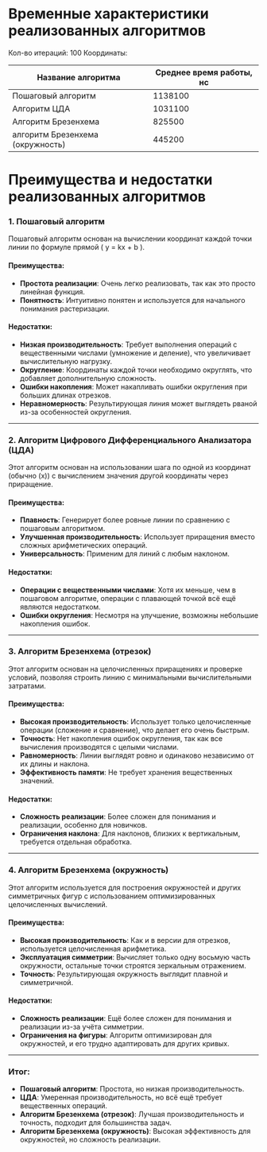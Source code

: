 # Временные характеристики реализованных алгоритмов

Кол-во итераций: 100
Координаты: 

| Название алгоритма               | Среднее время работы, нс |
|----------------------------------|--------------------------|
| Пошаговый алгоритм               | 1138100                  |
| Алгоритм ЦДА                     | 1031100                  |
| Алгоритм Брезенхема              | 825500                   |
| алгоритм Брезенхема (окружность) | 445200                   |

# Преимущества и недостатки реализованных алгоритмов

### 1. **Пошаговый алгоритм**
Пошаговый алгоритм основан на вычислении координат каждой точки линии по формуле прямой \( y = kx + b \).

#### Преимущества:
- **Простота реализации**: Очень легко реализовать, так как это просто линейная функция.
- **Понятность**: Интуитивно понятен и используется для начального понимания растеризации.

#### Недостатки:
- **Низкая производительность**: Требует выполнения операций с вещественными числами (умножение и деление), что увеличивает вычислительную нагрузку.
- **Округление**: Координаты каждой точки необходимо округлять, что добавляет дополнительную сложность.
- **Ошибки накопления**: Может накапливать ошибки округления при больших длинах отрезков.
- **Неравномерность**: Результирующая линия может выглядеть рваной из-за особенностей округления.

---

### 2. **Алгоритм Цифрового Дифференциального Анализатора (ЦДА)**

Этот алгоритм основан на использовании шага по одной из координат (обычно \(x\)) с вычислением значения другой координаты через приращение.

#### Преимущества:
- **Плавность**: Генерирует более ровные линии по сравнению с пошаговым алгоритмом.
- **Улучшенная производительность**: Использует приращения вместо сложных арифметических операций.
- **Универсальность**: Применим для линий с любым наклоном.

#### Недостатки:
- **Операции с вещественными числами**: Хотя их меньше, чем в пошаговом алгоритме, операции с плавающей точкой всё ещё являются недостатком.
- **Ошибки округления**: Несмотря на улучшение, возможны небольшие накопления ошибок.

---

### 3. **Алгоритм Брезенхема (отрезок)**

Этот алгоритм основан на целочисленных приращениях и проверке условий, позволяя строить линию с минимальными вычислительными затратами.

#### Преимущества:
- **Высокая производительность**: Использует только целочисленные операции (сложение и сравнение), что делает его очень быстрым.
- **Точность**: Нет накопления ошибок округления, так как все вычисления производятся с целыми числами.
- **Равномерность**: Линии выглядят ровно и одинаково независимо от их длины и наклона.
- **Эффективность памяти**: Не требует хранения вещественных значений.

#### Недостатки:
- **Сложность реализации**: Более сложен для понимания и реализации, особенно для новичков.
- **Ограничения наклона**: Для наклонов, близких к вертикальным, требуется отдельная обработка.

---

### 4. **Алгоритм Брезенхема (окружность)**

Этот алгоритм используется для построения окружностей и других симметричных фигур с использованием оптимизированных целочисленных вычислений.

#### Преимущества:
- **Высокая производительность**: Как и в версии для отрезков, используется целочисленная арифметика.
- **Эксплуатация симметрии**: Вычисляет только одну восьмую часть окружности, остальные точки строятся зеркальным отражением.
- **Точность**: Результирующая окружность выглядит плавной и симметричной.

#### Недостатки:
- **Сложность реализации**: Ещё более сложен для понимания и реализации из-за учёта симметрии.
- **Ограничения на фигуры**: Алгоритм оптимизирован для окружностей, и его трудно адаптировать для других кривых.

--- 

### Итог:
- **Пошаговый алгоритм**: Простота, но низкая производительность.
- **ЦДА**: Умеренная производительность, но всё ещё требует вещественных операций.
- **Алгоритм Брезенхема (отрезок)**: Лучшая производительность и точность, подходит для большинства задач.
- **Алгоритм Брезенхема (окружность)**: Высокая эффективность для окружностей, но сложность реализации.
